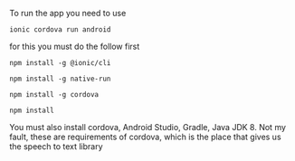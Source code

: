 To run the app you need to use

`ionic cordova run android`

for this you must do the follow first

`npm install -g @ionic/cli`

`npm install -g native-run`

`npm install -g cordova`

`npm install`

You must also install cordova, Android Studio, Gradle, Java JDK 8. Not my fault, these are requirements of cordova, which is the place that gives us the speech to text library
